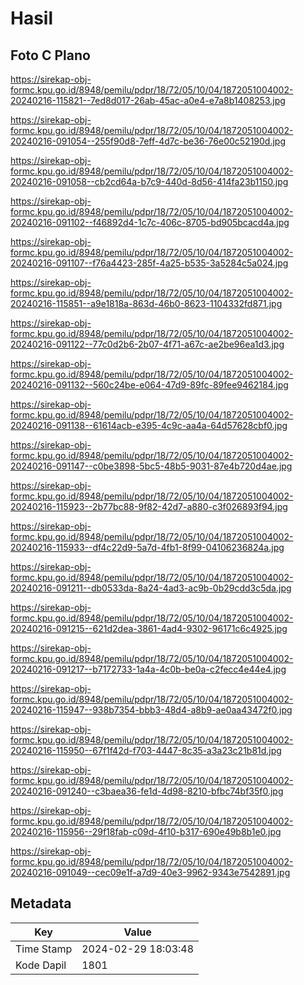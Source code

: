 # Hasil

## Foto C Plano

https://sirekap-obj-formc.kpu.go.id/8948/pemilu/pdpr/18/72/05/10/04/1872051004002-20240216-115821--7ed8d017-26ab-45ac-a0e4-e7a8b1408253.jpg

https://sirekap-obj-formc.kpu.go.id/8948/pemilu/pdpr/18/72/05/10/04/1872051004002-20240216-091054--255f90d8-7eff-4d7c-be36-76e00c52190d.jpg

https://sirekap-obj-formc.kpu.go.id/8948/pemilu/pdpr/18/72/05/10/04/1872051004002-20240216-091058--cb2cd64a-b7c9-440d-8d56-414fa23b1150.jpg

https://sirekap-obj-formc.kpu.go.id/8948/pemilu/pdpr/18/72/05/10/04/1872051004002-20240216-091102--f46892d4-1c7c-406c-8705-bd905bcacd4a.jpg

https://sirekap-obj-formc.kpu.go.id/8948/pemilu/pdpr/18/72/05/10/04/1872051004002-20240216-091107--f76a4423-285f-4a25-b535-3a5284c5a024.jpg

https://sirekap-obj-formc.kpu.go.id/8948/pemilu/pdpr/18/72/05/10/04/1872051004002-20240216-115851--a9e1818a-863d-46b0-8623-1104332fd871.jpg

https://sirekap-obj-formc.kpu.go.id/8948/pemilu/pdpr/18/72/05/10/04/1872051004002-20240216-091122--77c0d2b6-2b07-4f71-a67c-ae2be96ea1d3.jpg

https://sirekap-obj-formc.kpu.go.id/8948/pemilu/pdpr/18/72/05/10/04/1872051004002-20240216-091132--560c24be-e064-47d9-89fc-89fee9462184.jpg

https://sirekap-obj-formc.kpu.go.id/8948/pemilu/pdpr/18/72/05/10/04/1872051004002-20240216-091138--61614acb-e395-4c9c-aa4a-64d57628cbf0.jpg

https://sirekap-obj-formc.kpu.go.id/8948/pemilu/pdpr/18/72/05/10/04/1872051004002-20240216-091147--c0be3898-5bc5-48b5-9031-87e4b720d4ae.jpg

https://sirekap-obj-formc.kpu.go.id/8948/pemilu/pdpr/18/72/05/10/04/1872051004002-20240216-115923--2b77bc88-9f82-42d7-a880-c3f026893f94.jpg

https://sirekap-obj-formc.kpu.go.id/8948/pemilu/pdpr/18/72/05/10/04/1872051004002-20240216-115933--df4c22d9-5a7d-4fb1-8f99-04106236824a.jpg

https://sirekap-obj-formc.kpu.go.id/8948/pemilu/pdpr/18/72/05/10/04/1872051004002-20240216-091211--db0533da-8a24-4ad3-ac9b-0b29cdd3c5da.jpg

https://sirekap-obj-formc.kpu.go.id/8948/pemilu/pdpr/18/72/05/10/04/1872051004002-20240216-091215--621d2dea-3861-4ad4-9302-96171c6c4925.jpg

https://sirekap-obj-formc.kpu.go.id/8948/pemilu/pdpr/18/72/05/10/04/1872051004002-20240216-091217--b7172733-1a4a-4c0b-be0a-c2fecc4e44e4.jpg

https://sirekap-obj-formc.kpu.go.id/8948/pemilu/pdpr/18/72/05/10/04/1872051004002-20240216-115947--938b7354-bbb3-48d4-a8b9-ae0aa43472f0.jpg

https://sirekap-obj-formc.kpu.go.id/8948/pemilu/pdpr/18/72/05/10/04/1872051004002-20240216-115950--67f1f42d-f703-4447-8c35-a3a23c21b81d.jpg

https://sirekap-obj-formc.kpu.go.id/8948/pemilu/pdpr/18/72/05/10/04/1872051004002-20240216-091240--c3baea36-fe1d-4d98-8210-bfbc74bf35f0.jpg

https://sirekap-obj-formc.kpu.go.id/8948/pemilu/pdpr/18/72/05/10/04/1872051004002-20240216-115956--29f18fab-c09d-4f10-b317-690e49b8b1e0.jpg

https://sirekap-obj-formc.kpu.go.id/8948/pemilu/pdpr/18/72/05/10/04/1872051004002-20240216-091049--cec09e1f-a7d9-40e3-9962-9343e7542891.jpg


## Metadata

| Key        | Value               |
| ---------- | ------------------- |
| Time Stamp | 2024-02-29 18:03:48 |
| Kode Dapil | 1801                |




